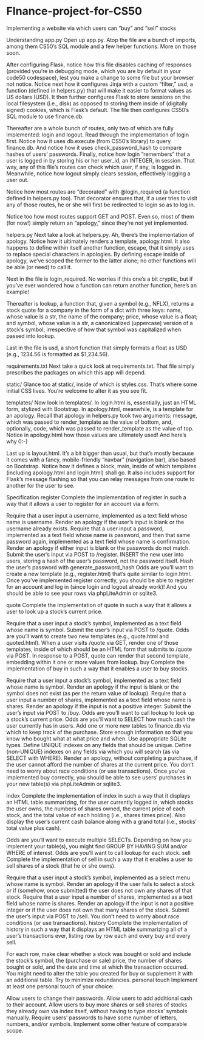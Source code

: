 # FInance-project-for-CS50
Implementing a website via which users can “buy” and “sell” stocks

Understanding
app.py
Open up app.py. Atop the file are a bunch of imports, among them CS50’s SQL module and a few helper functions. More on those soon.

After configuring Flask, notice how this file disables caching of responses (provided you’re in debugging mode, which you are by default in your code50 codespace), lest you make a change to some file but your browser not notice. Notice next how it configures Jinja with a custom “filter,” usd, a function (defined in helpers.py) that will make it easier to format values as US dollars (USD). It then further configures Flask to store sessions on the local filesystem (i.e., disk) as opposed to storing them inside of (digitally signed) cookies, which is Flask’s default. The file then configures CS50’s SQL module to use finance.db.

Thereafter are a whole bunch of routes, only two of which are fully implemented: login and logout. Read through the implementation of login first. Notice how it uses db.execute (from CS50’s library) to query finance.db. And notice how it uses check_password_hash to compare hashes of users’ passwords. Finally, notice how login “remembers” that a user is logged in by storing his or her user_id, an INTEGER, in session. That way, any of this file’s routes can check which user, if any, is logged in. Meanwhile, notice how logout simply clears session, effectively logging a user out.

Notice how most routes are “decorated” with @login_required (a function defined in helpers.py too). That decorator ensures that, if a user tries to visit any of those routes, he or she will first be redirected to login so as to log in.

Notice too how most routes support GET and POST. Even so, most of them (for now!) simply return an “apology,” since they’re not yet implemented.

helpers.py
Next take a look at helpers.py. Ah, there’s the implementation of apology. Notice how it ultimately renders a template, apology.html. It also happens to define within itself another function, escape, that it simply uses to replace special characters in apologies. By defining escape inside of apology, we’ve scoped the former to the latter alone; no other functions will be able (or need) to call it.

Next in the file is login_required. No worries if this one’s a bit cryptic, but if you’ve ever wondered how a function can return another function, here’s an example!

Thereafter is lookup, a function that, given a symbol (e.g., NFLX), returns a stock quote for a company in the form of a dict with three keys: name, whose value is a str, the name of the company; price, whose value is a float; and symbol, whose value is a str, a canonicalized (uppercase) version of a stock’s symbol, irrespective of how that symbol was capitalized when passed into lookup.

Last in the file is usd, a short function that simply formats a float as USD (e.g., 1234.56 is formatted as $1,234.56).

requirements.txt
Next take a quick look at requirements.txt. That file simply prescribes the packages on which this app will depend.

static/
Glance too at static/, inside of which is styles.css. That’s where some initial CSS lives. You’re welcome to alter it as you see fit.

templates/
Now look in templates/. In login.html is, essentially, just an HTML form, stylized with Bootstrap. In apology.html, meanwhile, is a template for an apology. Recall that apology in helpers.py took two arguments: message, which was passed to render_template as the value of bottom, and, optionally, code, which was passed to render_template as the value of top. Notice in apology.html how those values are ultimately used! And here’s why 0:-)

Last up is layout.html. It’s a bit bigger than usual, but that’s mostly because it comes with a fancy, mobile-friendly “navbar” (navigation bar), also based on Bootstrap. Notice how it defines a block, main, inside of which templates (including apology.html and login.html) shall go. It also includes support for Flask’s message flashing so that you can relay messages from one route to another for the user to see.

Specification
register
Complete the implementation of register in such a way that it allows a user to register for an account via a form.

Require that a user input a username, implemented as a text field whose name is username. Render an apology if the user’s input is blank or the username already exists.
Require that a user input a password, implemented as a text field whose name is password, and then that same password again, implemented as a text field whose name is confirmation. Render an apology if either input is blank or the passwords do not match.
Submit the user’s input via POST to /register.
INSERT the new user into users, storing a hash of the user’s password, not the password itself. Hash the user’s password with generate_password_hash Odds are you’ll want to create a new template (e.g., register.html) that’s quite similar to login.html.
Once you’ve implemented register correctly, you should be able to register for an account and log in (since login and logout already work)! And you should be able to see your rows via phpLiteAdmin or sqlite3.

quote
Complete the implementation of quote in such a way that it allows a user to look up a stock’s current price.

Require that a user input a stock’s symbol, implemented as a text field whose name is symbol.
Submit the user’s input via POST to /quote.
Odds are you’ll want to create two new templates (e.g., quote.html and quoted.html). When a user visits /quote via GET, render one of those templates, inside of which should be an HTML form that submits to /quote via POST. In response to a POST, quote can render that second template, embedding within it one or more values from lookup.
buy
Complete the implementation of buy in such a way that it enables a user to buy stocks.

Require that a user input a stock’s symbol, implemented as a text field whose name is symbol. Render an apology if the input is blank or the symbol does not exist (as per the return value of lookup).
Require that a user input a number of shares, implemented as a text field whose name is shares. Render an apology if the input is not a positive integer.
Submit the user’s input via POST to /buy.
Odds are you’ll want to call lookup to look up a stock’s current price.
Odds are you’ll want to SELECT how much cash the user currently has in users.
Add one or more new tables to finance.db via which to keep track of the purchase. Store enough information so that you know who bought what at what price and when.
Use appropriate SQLite types.
Define UNIQUE indexes on any fields that should be unique.
Define (non-UNIQUE) indexes on any fields via which you will search (as via SELECT with WHERE).
Render an apology, without completing a purchase, if the user cannot afford the number of shares at the current price.
You don’t need to worry about race conditions (or use transactions).
Once you’ve implemented buy correctly, you should be able to see users’ purchases in your new table(s) via phpLiteAdmin or sqlite3.

index
Complete the implementation of index in such a way that it displays an HTML table summarizing, for the user currently logged in, which stocks the user owns, the numbers of shares owned, the current price of each stock, and the total value of each holding (i.e., shares times price). Also display the user’s current cash balance along with a grand total (i.e., stocks’ total value plus cash).

Odds are you’ll want to execute multiple SELECTs. Depending on how you implement your table(s), you might find GROUP BY HAVING SUM and/or WHERE of interest.
Odds are you’ll want to call lookup for each stock.
sell
Complete the implementation of sell in such a way that it enables a user to sell shares of a stock (that he or she owns).

Require that a user input a stock’s symbol, implemented as a select menu whose name is symbol. Render an apology if the user fails to select a stock or if (somehow, once submitted) the user does not own any shares of that stock.
Require that a user input a number of shares, implemented as a text field whose name is shares. Render an apology if the input is not a positive integer or if the user does not own that many shares of the stock.
Submit the user’s input via POST to /sell.
You don’t need to worry about race conditions (or use transactions).
history
Complete the implementation of history in such a way that it displays an HTML table summarizing all of a user’s transactions ever, listing row by row each and every buy and every sell.

For each row, make clear whether a stock was bought or sold and include the stock’s symbol, the (purchase or sale) price, the number of shares bought or sold, and the date and time at which the transaction occurred.
You might need to alter the table you created for buy or supplement it with an additional table. Try to minimize redundancies.
personal touch
Implement at least one personal touch of your choice:

Allow users to change their passwords.
Allow users to add additional cash to their account.
Allow users to buy more shares or sell shares of stocks they already own via index itself, without having to type stocks’ symbols manually.
Require users’ passwords to have some number of letters, numbers, and/or symbols.
Implement some other feature of comparable scope.

